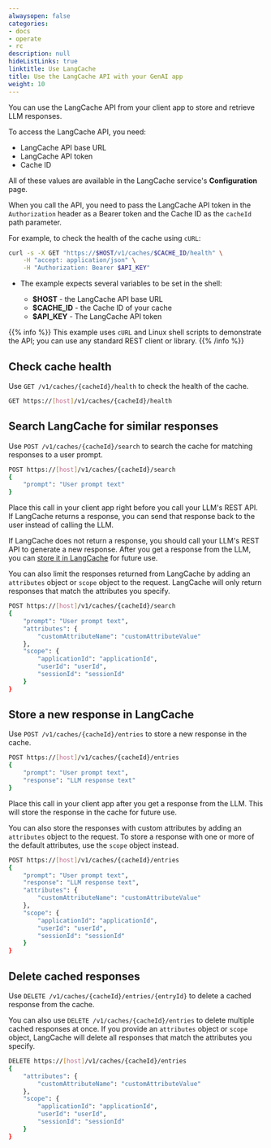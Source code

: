 ```yaml
---
alwaysopen: false
categories:
- docs
- operate
- rc
description: null
hideListLinks: true
linktitle: Use LangCache
title: Use the LangCache API with your GenAI app
weight: 10
---
```


You can use the LangCache API from your client app to store and retrieve LLM responses.

To access the LangCache API, you need:

- LangCache API base URL
- LangCache API token
- Cache ID

All of these values are available in the LangCache service's **Configuration** page.

When you call the API, you need to pass the LangCache API token in the `Authorization` header as a Bearer token and the Cache ID as the `cacheId` path parameter. 

For example, to check the health of the cache using `cURL`:

```bash
curl -s -X GET "https://$HOST/v1/caches/$CACHE_ID/health" \
    -H "accept: application/json" \
    -H "Authorization: Bearer $API_KEY"
```

- The example expects several variables to be set in the shell:

    - **$HOST** - the LangCache API base URL
    - **$CACHE_ID** - the Cache ID of your cache
    - **$API_KEY** - The LangCache API token

{{% info %}}
This example uses `cURL` and Linux shell scripts to demonstrate the API; you can use any standard REST client or library.
{{% /info %}}

## Check cache health

Use `GET /v1/caches/{cacheId}/health` to check the health of the cache.

```sh
GET https://[host]/v1/caches/{cacheId}/health
```

## Search LangCache for similar responses

Use `POST /v1/caches/{cacheId}/search` to search the cache for matching responses to a user prompt.

```sh
POST https://[host]/v1/caches/{cacheId}/search
{
    "prompt": "User prompt text"
}
```

Place this call in your client app right before you call your LLM's REST API. If LangCache returns a response, you can send that response back to the user instead of calling the LLM.

If LangCache does not return a response, you should call your LLM's REST API to generate a new response. After you get a response from the LLM, you can [store it in LangCache](#store-a-new-response-in-langcache) for future use.

You can also limit the responses returned from LangCache by adding an `attributes` object or `scope` object to the request. LangCache will only return responses that match the attributes you specify. 

```sh
POST https://[host]/v1/caches/{cacheId}/search
{
    "prompt": "User prompt text",
    "attributes": {
        "customAttributeName": "customAttributeValue"
    },
    "scope": {
        "applicationId": "applicationId",
        "userId": "userId",
        "sessionId": "sessionId"
    }
}
```

## Store a new response in LangCache

Use `POST /v1/caches/{cacheId}/entries` to store a new response in the cache.

```sh
POST https://[host]/v1/caches/{cacheId}/entries
{
    "prompt": "User prompt text",
    "response": "LLM response text"
}
```

Place this call in your client app after you get a response from the LLM. This will store the response in the cache for future use.

You can also store the responses with custom attributes by adding an `attributes` object to the request. To store a response with one or more of the default attributes, use the `scope` object instead.

```sh
POST https://[host]/v1/caches/{cacheId}/entries
{
    "prompt": "User prompt text",
    "response": "LLM response text",
    "attributes": {
        "customAttributeName": "customAttributeValue"
    },
    "scope": {
        "applicationId": "applicationId",
        "userId": "userId",
        "sessionId": "sessionId"
    }
}
```

## Delete cached responses

Use `DELETE /v1/caches/{cacheId}/entries/{entryId}` to delete a cached response from the cache.

You can also use `DELETE /v1/caches/{cacheId}/entries` to delete multiple cached responses at once. If you provide an `attributes` object or `scope` object, LangCache will delete all responses that match the attributes you specify. 

```sh
DELETE https://[host]/v1/caches/{cacheId}/entries
{
    "attributes": {
        "customAttributeName": "customAttributeValue"
    },
    "scope": {
        "applicationId": "applicationId",
        "userId": "userId",
        "sessionId": "sessionId"
    }
}
```
